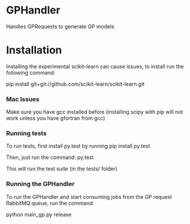 # GPHandler
Handles GPRequests to generate GP models

# Installation 
Installing the experimental scikit-learn can cause issues, to install run the following command:

pip install git+git://github.com/scikit-learn/scikit-learn.git

### Mac Issues
Make sure you have gcc installed before (installing scipy with pip will not work unless you have gfortran from gcc)

### Running tests
To run tests, first install py.test by running pip install py.test

Then, just run the command: py.test

This will run the test suite (in the tests/ folder)

### Running the GPHandler
To run the GPHandler and start consuming jobs from the GP request RabbitMQ queue, run the command:

python main_gp.py release
